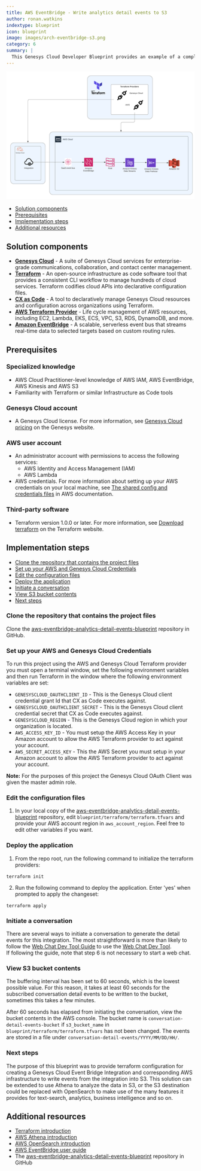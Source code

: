 ```yaml
---
title: AWS EventBridge - Write analytics detail events to S3
author: ronan.watkins
indextype: blueprint
icon: blueprint
image: images/arch-eventbridge-s3.png
category: 6
summary: |
  This Genesys Cloud Developer Blueprint provides an example of a complete terraform configuration that creates a Genesys Cloud EventBridge integration and writes events from the integration into S3.
---
```


![Write analytics detail events to S3](images/arch-eventbridge-s3.png "AWS EventBridge diagram  - Write analytics detail events to S3 blueprint")

* [Solution components](#solution-components "Goes to the Solutions components section")
* [Prerequisites](#prerequisites "Goes to the Prerequisites section")
* [Implementation steps](#implementation-steps "Goes to the Implementation steps section")
* [Additional resources](#additional-resources "Goes to the Additional resources section")

## Solution components

* **[Genesys Cloud](https://www.genesys.com/genesys-cloud "Opens the Genesys Cloud website")** - A suite of Genesys Cloud services for enterprise-grade communications, collaboration, and contact center management.
* **[Terraform](https://www.terraform.io/ "Opens the Terraform website")** - An open-source infrastructure as code software tool that provides a consistent CLI workflow to manage hundreds of cloud services. Terraform codifies cloud APIs into declarative configuration files.
* **[CX as Code](https://developer.genesys.cloud/api/rest/CX-as-Code/ "Opens the CX as Code page on the Developer Center")** - A tool to declaratively manage Genesys Cloud resources and configuration across organizations using Terraform.
* **[AWS Terraform Provider](https://registry.terraform.io/providers/hashicorp/aws/latest/docs "Opens the AWS Terraform Provider")** - Life cycle management of AWS resources, including EC2, Lambda, EKS, ECS, VPC, S3, RDS, DynamoDB, and more.
* **[Amazon EventBridge](https://aws.amazon.com/eventbridge/ "Opens the Amazon EventBridge website")** - A scalable, serverless event bus that streams real-time data to selected targets based on custom routing rules.

## Prerequisites

### Specialized knowledge

* AWS Cloud Practitioner-level knowledge of AWS IAM, AWS EventBridge, AWS Kinesis and AWS S3
* Familiarity with Terraform or similar Infrastructure as Code tools

### Genesys Cloud account

* A Genesys Cloud license. For more information, see [Genesys Cloud pricing](https://www.genesys.com/pricing "Opens the Genesys Cloud pricing page") on the Genesys website.

### AWS user account  
* An administrator account with permissions to access the following services:
  * AWS Identity and Access Management (IAM)
  * AWS Lambda
* AWS credentials. For more information about setting up your AWS credentials on your local machine, see [The shared config and credentials files](https://docs.aws.amazon.com/sdkref/latest/guide/creds-config-files.html "Opens The shared config and credentials files on the About credential providers page") in AWS documentation.

### Third-party software

* Terraform version 1.0.0 or later. For more information, see [Download terraform](https://www.terraform.io/downloads "Opens Download the latest version of Terraform") on the Terraform website.

## Implementation steps

* [Clone the repository that contains the project files](#clone-the-repository-that-contains-the-project-files "Goes to the Clone the repository that contains the project files section")
* [Set up your AWS and Genesys Cloud Credentials](#setup-your-aws-and-genesys-cloud-credentials "Goes to the Setup your AWS and Genesys Cloud Credentials section")
* [Edit the configuration files](#edit-the-configuration-files  "Goes to the Edit the configuration files section")
* [Deploy the application](#deploy-the-application "Goes to the Deploy the application section")
* [Initiate a conversation](#initiate-a-conversation "Goes to the Initiate a conversation section")
* [View S3 bucket contents](#view-s3-bucket-contents "Goes to the View S3 bucket contents section")
* [Next steps](#next-steps "Goes to the Next steps section")

### Clone the repository that contains the project files

Clone the [aws-eventbridge-analytics-detail-events-blueprint](https://github.com/GenesysCloudBlueprints/aws-eventbridge-analytics-detail-events-blueprint "Opens the aws-eventbridge-analytics-detail-events-blueprint") repository in GitHub.

### Set up your AWS and Genesys Cloud Credentials

To run this project using the AWS and Genesys Cloud Terraform provider you must open a terminal window, set the following environment variables and then run Terraform in the window where the following environment variables are set:

* `GENESYSCLOUD_OAUTHCLIENT_ID` - This is the Genesys Cloud client credential grant Id that CX as Code executes against. 
* `GENESYSCLOUD_OAUTHCLIENT_SECRET` - This is the Genesys Cloud client credential secret that CX as Code executes against. 
* `GENESYSCLOUD_REGION` - This is the Genesys Cloud region in which your organization is located.
* `AWS_ACCESS_KEY_ID` - You must setup the AWS Access Key in your Amazon account to allow the AWS Terraform provider to act against your account.
* `AWS_SECRET_ACCESS_KEY` - This the AWS Secret you must setup in your Amazon account to allow the AWS Terraform provider to act against your account.

**Note:** For the purposes of this project the Genesys Cloud OAuth Client was given the master admin role. 

### Edit the configuration files

1. In your local copy of the [aws-eventbridge-analytics-detail-events-blueprint](https://github.com/GenesysCloudBlueprints/aws-eventbridge-analytics-detail-events-blueprint "Opens the aws-eventbridge-analytics-detail-events-blueprint repository in GitHub") repository, edit `blueprint/terraform/terraform.tfvars` and provide your AWS account region in `aws_account_region`. Feel free to edit other variables if you want.

### Deploy the application

1. From the repo root, run the following command to initialize the terraform providers:

```
terraform init
```

2. Run the following command to deploy the application. Enter 'yes' when prompted to apply the changeset:

```
terraform apply
```

### Initiate a conversation

There are several ways to initiate a conversation to generate the detail events for this integration. The most straightforward is more than likely to follow the [Web Chat Dev Tool Guide](https://developer.genesys.cloud/guides/quickstarts/developer-tools-web-chats) to use the [Web Chat Dev Tool](https://developer.genesys.cloud/developer-tools/#/webchat).  
If following the guide, note that step 6 is not necessary to start a web chat.

### View S3 bucket contents

The buffering interval has been set to 60 seconds, which is the lowest possible value. For this reason, it takes at least 60 seconds for the subscribed conversation detail events to be written to the bucket, sometimes this takes a few minutes.

After 60 seconds has elapsed from initiating the conversation, view the bucket contents in the AWS console. The bucket name is `conversation-detail-events-bucket` if `s3_bucket_name` in `blueprint/terraform/terraform.tfvars` has not been changed. The events are stored in a file under `conversation-detail-events/YYYY/MM/DD/HH/`.

### Next steps

The purpose of this blueprint was to provide terraform configuration for creating a Genesys Cloud Event Bridge Integration and corresponding AWS infrastructure to write events from the integration into S3. This solution can be extended to use Athena to analyze the data in S3, or the S3 destination could be replaced with OpenSearch to make use of the many features it provides for text-search, analytics, business intelligence and so on. 

## Additional resources

* [Terraform introduction](https://www.terraform.io/intro "Opens the Terraform introduction")
* [AWS Athena introduction](https://docs.aws.amazon.com/athena/latest/ug/what-is.html "Opens the AWS Athena introduction")
* [AWS OpenSearch introduction](https://aws.amazon.com/opensearch-service/the-elk-stack/what-is-opensearch/ "Opens the AWS OpenSearch introduction")
* [AWS EventBridge user guide](https://docs.aws.amazon.com/eventbridge/latest/userguide/eb-what-is.html "Opens the AWS EventBridge user guide")
* The [aws-eventbridge-analytics-detail-events-blueprint](https://github.com/GenesysCloudBlueprints/aws-eventbridge-analytics-detail-events-blueprint "Opens the aws-eventbridge-analytics-detail-events-blueprint repository in GitHub") repository in GitHub